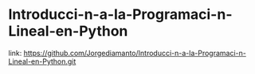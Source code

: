# Introducci-n-a-la-Programaci-n-Lineal-en-Python

link: https://github.com/Jorgediamanto/Introducci-n-a-la-Programaci-n-Lineal-en-Python.git
